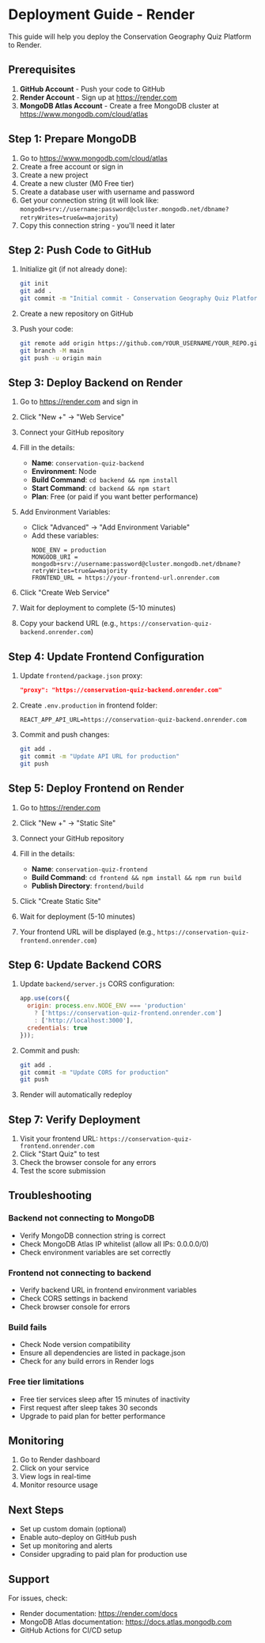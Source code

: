 # Deployment Guide - Render

This guide will help you deploy the Conservation Geography Quiz Platform to Render.

## Prerequisites

1. **GitHub Account** - Push your code to GitHub
2. **Render Account** - Sign up at https://render.com
3. **MongoDB Atlas Account** - Create a free MongoDB cluster at https://www.mongodb.com/cloud/atlas

## Step 1: Prepare MongoDB

1. Go to https://www.mongodb.com/cloud/atlas
2. Create a free account or sign in
3. Create a new project
4. Create a new cluster (M0 Free tier)
5. Create a database user with username and password
6. Get your connection string (it will look like: `mongodb+srv://username:password@cluster.mongodb.net/dbname?retryWrites=true&w=majority`)
7. Copy this connection string - you'll need it later

## Step 2: Push Code to GitHub

1. Initialize git (if not already done):
   ```bash
   git init
   git add .
   git commit -m "Initial commit - Conservation Geography Quiz Platform"
   ```

2. Create a new repository on GitHub

3. Push your code:
   ```bash
   git remote add origin https://github.com/YOUR_USERNAME/YOUR_REPO.git
   git branch -M main
   git push -u origin main
   ```

## Step 3: Deploy Backend on Render

1. Go to https://render.com and sign in
2. Click "New +" → "Web Service"
3. Connect your GitHub repository
4. Fill in the details:
   - **Name**: `conservation-quiz-backend`
   - **Environment**: Node
   - **Build Command**: `cd backend && npm install`
   - **Start Command**: `cd backend && npm start`
   - **Plan**: Free (or paid if you want better performance)

5. Add Environment Variables:
   - Click "Advanced" → "Add Environment Variable"
   - Add these variables:
     ```
     NODE_ENV = production
     MONGODB_URI = mongodb+srv://username:password@cluster.mongodb.net/dbname?retryWrites=true&w=majority
     FRONTEND_URL = https://your-frontend-url.onrender.com
     ```

6. Click "Create Web Service"
7. Wait for deployment to complete (5-10 minutes)
8. Copy your backend URL (e.g., `https://conservation-quiz-backend.onrender.com`)

## Step 4: Update Frontend Configuration

1. Update `frontend/package.json` proxy:
   ```json
   "proxy": "https://conservation-quiz-backend.onrender.com"
   ```

2. Create `.env.production` in frontend folder:
   ```
   REACT_APP_API_URL=https://conservation-quiz-backend.onrender.com
   ```

3. Commit and push changes:
   ```bash
   git add .
   git commit -m "Update API URL for production"
   git push
   ```

## Step 5: Deploy Frontend on Render

1. Go to https://render.com
2. Click "New +" → "Static Site"
3. Connect your GitHub repository
4. Fill in the details:
   - **Name**: `conservation-quiz-frontend`
   - **Build Command**: `cd frontend && npm install && npm run build`
   - **Publish Directory**: `frontend/build`

5. Click "Create Static Site"
6. Wait for deployment (5-10 minutes)
7. Your frontend URL will be displayed (e.g., `https://conservation-quiz-frontend.onrender.com`)

## Step 6: Update Backend CORS

1. Update `backend/server.js` CORS configuration:
   ```javascript
   app.use(cors({
     origin: process.env.NODE_ENV === 'production' 
       ? ['https://conservation-quiz-frontend.onrender.com'] 
       : ['http://localhost:3000'],
     credentials: true
   }));
   ```

2. Commit and push:
   ```bash
   git add .
   git commit -m "Update CORS for production"
   git push
   ```

3. Render will automatically redeploy

## Step 7: Verify Deployment

1. Visit your frontend URL: `https://conservation-quiz-frontend.onrender.com`
2. Click "Start Quiz" to test
3. Check the browser console for any errors
4. Test the score submission

## Troubleshooting

### Backend not connecting to MongoDB
- Verify MongoDB connection string is correct
- Check MongoDB Atlas IP whitelist (allow all IPs: 0.0.0.0/0)
- Check environment variables are set correctly

### Frontend not connecting to backend
- Verify backend URL in frontend environment variables
- Check CORS settings in backend
- Check browser console for errors

### Build fails
- Check Node version compatibility
- Ensure all dependencies are listed in package.json
- Check for any build errors in Render logs

### Free tier limitations
- Free tier services sleep after 15 minutes of inactivity
- First request after sleep takes 30 seconds
- Upgrade to paid plan for better performance

## Monitoring

1. Go to Render dashboard
2. Click on your service
3. View logs in real-time
4. Monitor resource usage

## Next Steps

- Set up custom domain (optional)
- Enable auto-deploy on GitHub push
- Set up monitoring and alerts
- Consider upgrading to paid plan for production use

## Support

For issues, check:
- Render documentation: https://render.com/docs
- MongoDB Atlas documentation: https://docs.atlas.mongodb.com
- GitHub Actions for CI/CD setup

